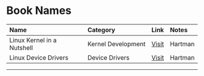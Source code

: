 # Book Names

| Name | Category | Link | Notes |
|:--|:--|:--|:--|
| Linux Kernel in a Nutshell | Kernel Development | [Visit]( http://kroah.com/lkn/) | Hartman |
| Linux Device Drivers | Device Drivers | [Visit](https://lwn.net/Kernel/LDD3/) | Hartman |

---